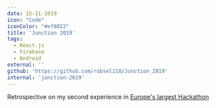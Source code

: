 ```yaml
---
date: 15-11-2019
icon: "Code"
iconColor: "#ef8022"
title: 'Junction 2019'
tags:
  - React.js
  - Firebase
  - Android
external: ''
github: 'https://github.com/robsel118/Junction_2019'
internal: 'junction-2019'
---
```



Retrospective on my second experience in [Europe's largest Hackathon](https://www.hackjunction.com/)
